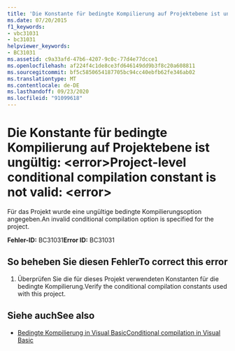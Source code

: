 ```yaml
---
title: 'Die Konstante für bedingte Kompilierung auf Projektebene ist ungültig: <error>'
ms.date: 07/20/2015
f1_keywords:
- vbc31031
- bc31031
helpviewer_keywords:
- BC31031
ms.assetid: c9a33afd-47b6-4207-9c0c-77d4e77dcce1
ms.openlocfilehash: af224f4c1de8ce3fd646149dd9b3f8c20a608811
ms.sourcegitcommit: bf5c5850654187705bc94cc40ebfb62fe346ab02
ms.translationtype: MT
ms.contentlocale: de-DE
ms.lasthandoff: 09/23/2020
ms.locfileid: "91099618"
---
```

# <a name="project-level-conditional-compilation-constant-is-not-valid-error"></a><span data-ttu-id="c60c5-102">Die Konstante für bedingte Kompilierung auf Projektebene ist ungültig: \<error></span><span class="sxs-lookup"><span data-stu-id="c60c5-102">Project-level conditional compilation constant is not valid: \<error></span></span>

<span data-ttu-id="c60c5-103">Für das Projekt wurde eine ungültige bedingte Kompilierungsoption angegeben.</span><span class="sxs-lookup"><span data-stu-id="c60c5-103">An invalid conditional compilation option is specified for the project.</span></span>  
  
 <span data-ttu-id="c60c5-104">**Fehler-ID:** BC31031</span><span class="sxs-lookup"><span data-stu-id="c60c5-104">**Error ID:** BC31031</span></span>  
  
## <a name="to-correct-this-error"></a><span data-ttu-id="c60c5-105">So beheben Sie diesen Fehler</span><span class="sxs-lookup"><span data-stu-id="c60c5-105">To correct this error</span></span>  
  
1. <span data-ttu-id="c60c5-106">Überprüfen Sie die für dieses Projekt verwendeten Konstanten für die bedingte Kompilierung.</span><span class="sxs-lookup"><span data-stu-id="c60c5-106">Verify the conditional compilation constants used with this project.</span></span>  
  
## <a name="see-also"></a><span data-ttu-id="c60c5-107">Siehe auch</span><span class="sxs-lookup"><span data-stu-id="c60c5-107">See also</span></span>

- [<span data-ttu-id="c60c5-108">Bedingte Kompilierung in Visual Basic</span><span class="sxs-lookup"><span data-stu-id="c60c5-108">Conditional compilation in Visual Basic</span></span>](../programming-guide/program-structure/conditional-compilation.md)
